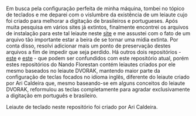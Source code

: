 Em busca pela configuração perfeita de minha máquina, tombei no tópico de teclados e me deparei com o vislumbre da existência de um leiaute cujo foi criado para melhorar a digitação de brasileiros e portugueses. Após muita pesquisa em vários sites já extintos, finalmente encontrei os arquivos de instalação para este tal leiaute neste [site](http://www.xahlee.info/kbd/pt-nativo_keyboard_layout.html) e me assustei com o fato de um arquivo tão importante estar a beira de se tornar uma mídia extinta. Por conta disso, resolvi adicionar mais um ponto de preservação destes arquivos a fim de impedir que seja perdido.
Há outros dois repositórios - [este](https://github.com/nandoflorestan/nandvorak) e [este](https://github.com/nandoflorestan/teclado-br) - que podem ser confundidos com este repositório atual, porém estes repositórios do Nando Florestan contém leiautes criados por ele mesmo baseados no leiaute DVORAK, mantendo maior parte da configuração de teclas focados no idioma inglês, diferente do leiaute criado por Ari Caldeira que, mesmo baseando-se em alguns conceitos do leiaute DVORAK, reformulou as teclas completamente para agradar exclusivamente a digitação em português e brasileiro.

Leiaute de teclado neste repositório foi criado por Ari Caldeira.

